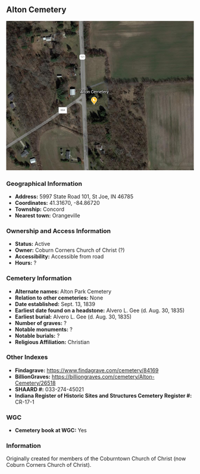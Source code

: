 ## Alton Cemetery

![Alton Cemetery on Google Earth](https://github.com/FyoAtEPL/DeKalbCemeteries/blob/main/images/mapImages/AltonEarth.png "Alton Cemetery on Google Earth")

### Geographical Information
- **Address:** 5997 State Road 101, St Joe, IN 46785
- **Coordinates:**  41.31670, -84.86720
- **Township:** Concord
- **Nearest town:** Orangeville

### Ownership and Access Information
- **Status:** Active
- **Owner:** Coburn Corners Church of Christ (?)
- **Accessibility:** Accessible from road
- **Hours:** ?

### Cemetery Information
- **Alternate names:** Alton Park Cemetery
- **Relation to other cemeteries:** None
- **Date established:** Sept. 13, 1839
- **Earliest date found on a headstone:** Alvero L. Gee (d. Aug. 30, 1835)
- **Earliest burial:** Alvero L. Gee (d. Aug. 30, 1835)
- **Number of graves:** ?
- **Notable monuments:** ?
- **Notable burials:** ?
- **Religious Affiliation:** Christian

### Other Indexes
- **Findagrave:** https://www.findagrave.com/cemetery/84169
- **BillionGraves:** https://billiongraves.com/cemetery/Alton-Cemetery/26518
- **SHAARD #:** 033-274-45021
- **Indiana Register of Historic Sites and Structures Cemetery Register #:** CR-17-1

### WGC
- **Cemetery book at WGC:** Yes

### Information
Originally created for members of the Coburntown Church of Christ (now Coburn Corners Church of Christ).
